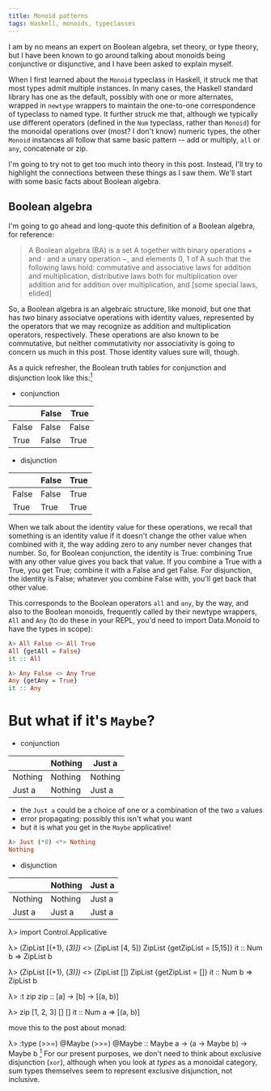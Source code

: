```yaml
---
title: Monoid patterns
tags: Haskell, monoids, typeclasses
---
```


I am by no means an expert on Boolean algebra, set theory, or type theory, but I have been known to go around talking about monoids being conjunctive or disjunctive, and I have been asked to explain myself. 

When I first learned about the `Monoid` typeclass in Haskell, it struck me that most types admit multiple instances. In many cases, the Haskell standard library has one as the default, possibly with one or more alternates, wrapped in `newtype` wrappers to maintain the one-to-one correspondence of typeclass to named type. It further struck me that, although we typically use different operators (defined in the `Num` typeclass, rather than `Monoid`) for the monoidal operations over (most? I don't know) numeric types, the other `Monoid` instances all follow that same basic pattern -- add or multiply, `all` or `any`, concatenate or zip. 

I'm going to try not to get too much into theory in this post. Instead, I'll try to highlight the connections between these things as I saw them. We'll start with some basic facts about Boolean algebra.

## Boolean algebra

I'm going to go ahead and long-quote this definition of a Boolean algebra, for reference:

> A Boolean algebra (BA) is a set A together with binary operations + and · and a unary operation −, and elements 0, 1 of A such that the following laws hold: commutative and associative laws for addition and multiplication, distributive laws both for multiplication over addition and for addition over multiplication, and [some special laws, elided]


So, a Boolean algebra is an algebraic structure, like monoid, but one that has *two* binary associatve operations with identity values, represented by the operators that we may recognize as addition and multiplication operators, respectively. These operations are also known to be commutative, but neither commutativity nor associativity is going to concern us much in this post. Those identity values sure will, though.

As a quick refresher, the Boolean truth tables for conjunction and disjunction look like this:<a name="footnote-mark-1" href="#footnote-1"><sup>1</sup></a>

- conjunction 

|       | False | True  |
|-------|-------|-------|
| False | False | False |
| True  | False | True  |

- disjunction

|       | False | True  |
|-------|-------|-------|
| False | False | True  |
| True  | True  | True  |


When we talk about the identity value for these operations, we recall that something is an identity value if it doesn't change the other value when combined with it, the way adding zero to any number never changes that number. So, for Boolean conjunction, the identity is True: combining True with any other value gives you back that value. If you combine a True with a True, you get True; combine it with a False and get False. For disjunction, the identity is False; whatever you combine False with, you'll get back that other value. 

This corresponds to the Boolean operators `all` and `any`, by the way, and also to the Boolean monoids, frequently called by their newtype wrappers, `All` and `Any` (to do these in your REPL, you'd need to import Data.Monoid to have the types in scope):

```haskell
λ> All False <> All True
All {getAll = False}
it :: All

λ> Any False <> Any True
Any {getAny = True}
it :: Any
```



# But what if it's `Maybe`?

- conjunction 

|         | Nothing | Just a  |
|---------|---------|---------|
| Nothing | Nothing | Nothing |
| Just a  | Nothing | Just a  |

- the `Just a` could be a choice of one or a combination of the two `a` values
- error propagating: possibly this isn't what you want
- but it is what you get in the `Maybe` applicative!

```haskell
λ> Just (*8) <*> Nothing
Nothing
```

- disjunction

|         | Nothing | Just a  |
|---------|---------|---------|
| Nothing | Nothing | Just a  |
| Just a  | Just a  | Just a  |







λ> import Control.Applicative

λ> (ZipList [(+1), (*3)]) <*> (ZipList [4, 5])
ZipList {getZipList = [5,15]}
it :: Num b => ZipList b

λ> (ZipList [(+1), (*3)]) <*> (ZipList [])
ZipList {getZipList = []}
it :: Num b => ZipList b

λ> :t zip
zip :: [a] -> [b] -> [(a, b)]

λ> zip [1, 2, 3] []
[]
it :: Num a => [(a, b)]


move this to the post about monad:

λ> :type (>>=) @Maybe
(>>=) @Maybe :: Maybe a -> (a -> Maybe b) -> Maybe b
<a name="footnote-1" href="#footnote-mark-1"><sup>1</sup></a> For our present purposes, we don't need to think about exclusive disjunction (`xor`), although when you look at *types* as a monoidal category, sum types themselves seem to represent exclusive disjunction, not inclusive. 